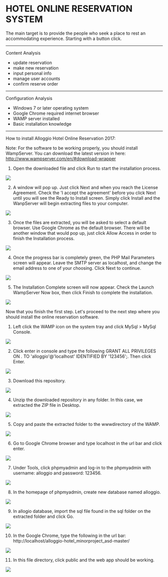 HOTEL ONLINE RESERVATION SYSTEM
======

The main target is to provide the people who seek a place to rest an accommodating experience. Starting with a button click.


-----
Content Analysis
- update reservation
- make new reservation
- input personal info
- manage user accounts
- confirm reserve order

-----
Configuration Analysis
- Windows 7 or later operating system
- Google Chrome required internet browser
- WAMP server installed
- Basic installation knowledge

-----
How to install Alloggio Hotel Online Reservation 2017:

Note: For the software to be working properly, you should install WampServer. You can download the latest version in here: http://www.wampserver.com/en/#download-wrapper

01. Open the downloaded file and click Run to start the installation process.

![](https://i.imgur.com/BobsH9V.png "")

02. A window will pop up. Just click Next and when you reach the License Agreement. Check the 'I accept the agreement' before you click Next until you will see the Ready to Install screen. Simply click Install and the WanpServer will begin extracting files to your computer.

![](https://i.imgur.com/smeFHZO.png "")

03. Once the files are extracted, you will be asked to select a default browser. Use Google Chrome as the default browser. There will be another window that would pop up, just click Allow Access in order to finish the Installation process.

![](https://i.imgur.com/UYpVoK3.png "")

04. Once the progress bar is completely green, the PHP Mail Parameters screen will appear. Leave the SMTP server as localhost, and change the email address to one of your choosing. Click Next to continue.

![](https://i.imgur.com/SSaLl3i.png "")

05. The Installation Complete screen will now appear. Check the Launch WampServer Now box, then click Finish to complete the installation.

![](https://i.imgur.com/zN6LoLf.png "")

Now that you finish the first step. Let's proceed to the next step where you should install the online reservation software.

01. Left click the WAMP icon on the system tray and click MySql > MySql Console.

![](https://i.imgur.com/kPXA5Bl.png "")

02. Click enter in console and type the following GRANT ALL PRIVILEGES ON *.* TO 'alloggio'@'localhost' IDENTIFIED BY '123456';. Then click Enter.

![](https://i.imgur.com/DhVmEpr.png "")

03. Download this repository.

![](https://i.imgur.com/N8aXfXx.png "")

04. Unzip the downloaded repository in any folder. In this case, we extracted the ZIP file in Desktop.

![](https://i.imgur.com/DOrWJHZ.png "")

05. Copy and paste the extracted folder to the wwwdirectory of the WAMP.

![](https://i.imgur.com/bvv9HLT.png "")

06. Go to Google Chrome browser and type localhost in the url bar and click enter.

![](https://i.imgur.com/MlXQMHg.png "")

07. Under Tools, click phpmyadmin and log-in to the phpmyadmin with username: alloggio and password: 123456.

![](https://i.imgur.com/8QXWaGq.png "")

08. In the homepage of phpmyadmin, create new database named alloggio.

![](https://i.imgur.com/6XnJz1h.png "")

09. In allogio database, import the sql file found in the sql folder on the extracted folder and click Go.

![](https://i.imgur.com/znzD73Y.png "")

10. In the Google Chrome, type the following in the url bar: http://localhost/alloggio-hotel_minorproject_asd-master/

![](https://i.imgur.com/j5LCstB.png "")

11. In this file directory, click public and the web app should be working.

![](https://i.imgur.com/3pqIuG1.png "")










